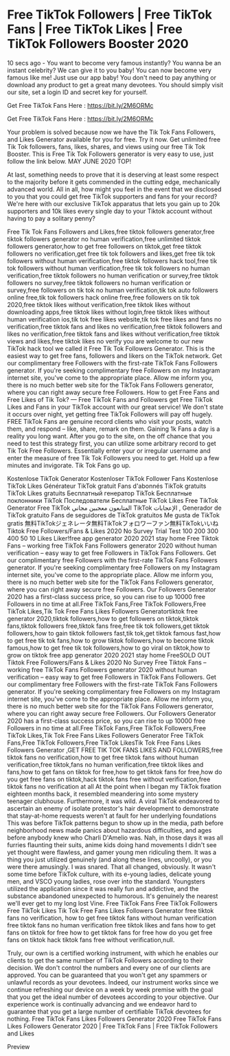 # Free TikTok Followers | Free TikTok Fans | Free TikTok Likes | Free TikTok Followers Booster 2020

10 secs ago - You want to become very famous instantly? You wanna be an instant celebrity? We can give it to you baby! You can now become very famous like me! Just use our app baby! You don't need to pay anything or download any product to get a great many devotees. You should simply visit our site, set a login ID and secret key for yourself.

 

Get Free TikTok Fans Here : https://bit.ly/2M6ORMc

 

Get Free TikTok Fans Here : https://bit.ly/2M6ORMc

 

Your problem is solved because now we have the Tik Tok Fans Followers, and Likes Generator available for you for free. Try it now. Get unlimited free Tik Tok followers, fans, likes, shares, and views using our free Tik Tok Booster. This is Free Tik Tok Followers generator is very easy to use, just follow the link below. MAY JUNE 2020 TOP!

At last, something needs to prove that it is deserving at least some respect to the majority before it gets commended in the cutting edge, mechanically advanced world. All in all, how might you feel in the event that we disclosed to you that you could get free TikTok supporters and fans for your record?We're here with our exclusive TikTok apparatus that lets you gain up to 20k supporters and 10k likes every single day to your Tiktok account without having to pay a solitary penny?

Free Tik Tok Fans Followers and Likes,free tiktok followers generator,free tiktok followers generator no human verification,free unlimited tiktok followers generator,how to get free followers on tiktok,get free tiktok followers no verification,get free tik tok followers and likes,get free tik tok followers without human verification,free tiktok followers hack tool,free tik tok followers without human verification,free tik tok followers no human verification,free tiktok followers no human verification or survey,free tiktok followers no survey,free tiktok followers no human verification or survey,free followers on tik tok no human verification,tik tok auto followers online free,tik tok followers hack online free,free followers on tik tok 2020,free tiktok likes without verification,free tiktok likes without downloading apps,free tiktok likes without login,free tiktok likes without human verification ios,tik tok free likes website,tik tok free likes and fans no verification,free tiktok fans and likes no verification,free tiktok followers and likes no verification,free tiktok fans and likes without verification,free tiktok views and likes,free tiktok likes no verify you are welcome to our new TikTok hack tool we called it Free Tik Tok Followers Generator. This is the easiest way to get free fans, followers and likers on the TikTok network. Get our complimentary free Followers with the first-rate TikTok Fans Followers generator. If you're seeking complimentary free Followers on my Instagram internet site, you've come to the appropriate place. Allow me inform you, there is no much better web site for the TikTok Fans Followers generator, where you can right away secure free Followers. How to get Free Fans and Free Likes of Tik Tok? — Free TikTok Fans and Followers get Free TikTok Likes and Fans in your TikTok account with our great service! We don't state it occurs over night, yet getting free TikTok Followers will pay off hugely. FREE TikTok Fans are genuine record clients who visit your posts, watch them, and respond – like, share, remark on them. Gaining 1k Fans a day is a reality you long want. After you go to the site, on the off chance that you need to test this strategy first, you can utilize some arbitrary record to get Tik Tok Free Followers. Essentially enter your or irregular username and enter the measure of free Tik Tok Followers you need to get. Hold up a few minutes and invigorate. Tik Tok Fans go up.

Kostenlose TikTok Generator Kostenloser TikTok Follower Fans Kostenlose TikTok Likes Générateur TikTok gratuit Fans d'abonnés TikTok gratuits TikTok Likes gratuits Бесплатный генератор TikTok Бесплатные поклонники TikTok Последователи Бесплатные TikTok Likes Free TikTok Generator Free TikTok المتابعون معجبين مجاني TikTok الإعجابات , Generador de TikTok gratuito Fans de seguidores de TikTok gratuitos Me gusta de TikTok gratis 無料TikTokジェネレータ無料TikTokフォロワーファン無料TikTokいいね Tiktok Free Followers/Fans & Likes 2020 No Survey Trial Test 100 200 300 400 50 10 Likes Liker!free app generator 2020 2021 stay home Free Tiktok Fans – working free TikTok Fans Followers generator 2020 without human verification – easy way to get free Followers in TikTok Fans Followers. Get our complimentary free Followers with the first-rate TikTok Fans Followers generator. If you're seeking complimentary free Followers on my Instagram internet site, you've come to the appropriate place. Allow me inform you, there is no much better web site for the TikTok Fans Followers generator, where you can right away secure free Followers. Our Followers Generator 2020 has a first-class success price, so you can rise to up 10000 free Followers in no time at all.Free TikTok Fans,Free TikTok Followers,Free TikTok Likes,Tik Tok Free Fans Likes Followers Generatortiktok free generator 2020,tiktok followers,how to get followers on tiktok,tiktok fans,tiktok followers free,tiktok fans free,free tik tok followers,get tiktok followers,how to gain tiktok followers fast,tik tok,get tiktok famous fast,how to get free tik tok fans,how to grow tiktok followers,how to become tiktok famous,how to get free tik tok followers,how to go viral on tiktok,how to grow on tiktok free app generator 2020 2021 stay home FreeSOLD OUT Tiktok Free Followers/Fans & Likes 2020 No Survey Free Tiktok Fans – working free TikTok Fans Followers generator 2020 without human verification – easy way to get free Followers in TikTok Fans Followers. Get our complimentary free Followers with the first-rate TikTok Fans Followers generator. If you're seeking complimentary free Followers on my Instagram internet site, you've come to the appropriate place. Allow me inform you, there is no much better web site for the TikTok Fans Followers generator, where you can right away secure free Followers. Our Followers Generator 2020 has a first-class success price, so you can rise to up 10000 free Followers in no time at all.Free TikTok Fans,Free TikTok Followers,Free TikTok Likes,Tik Tok Free Fans Likes Followers Generator Free TikTok Fans,Free TikTok Followers,Free TikTok LikesTik Tok Free Fans Likes Followers Generator ,GET FREE TIK TOK FANS LIKES AND FOLLOWERS,free tiktok fans no verification,how to get free tiktok fans without human verification,free tiktok,fans no human verification,free tiktok likes and fans,how to get fans on tiktok for free,how to get tiktok fans for free,how do you get free fans on tiktok,hack tiktok fans free without verification,free tiktok fans no verification at all At the point when I began my TikTok fixation eighteen months back, it resembled meandering into some mystery teenager clubhouse. Furthermore, it was wild. A viral TikTok endeavored to ascertain an enemy of isolate protestor's hair development to demonstrate that stay-at-home requests weren't at fault for her underlying foundations This was before TikTok patterns begun to show up in the media, path before neighborhood news made panics about hazardous difficulties, and ages before anybody knew who Charli D'Amelio was. Nah, in those days it was all furries flaunting their suits, anime kids doing hand movements I didn't see yet thought were flawless, and gamer young men ridiculing them. It was a thing you just utilized genuinely (and along these lines, uncoolly), or you were there amusingly. I was snared. That all changed, obviously. It wasn't some time before TikTok culture, with its e-young ladies, delicate young men, and VSCO young ladies, rose over into the standard. Youngsters utilized the application since it was really fun and addictive, and the substance abandoned unexpected to humorous. It's genuinely the nearest we'll ever get to my long lost Vine. Free TikTok Fans Free TikTok Followers Free TikTok Likes Tik Tok Free Fans Likes Followers Generator free tiktok fans no verification, how to get free tiktok fans without human verification free tiktok fans no human verification free tiktok likes and fans how to get fans on tiktok for free how to get tiktok fans for free how do you get free fans on tiktok hack tiktok fans free without verification,null.

Truly, our own is a certified working instrument, with which he enables our clients to get the same number of TikTok Followers according to their decision. We don't control the numbers and every one of our clients are approved. You can be guaranteed that you won't get any spammers or unlawful records as your devotees. Indeed, our instrument works since we continue refreshing our device on a week by week premise with the goal that you get the ideal number of devotees according to your objective. Our experience work is continually advancing and we endeavor hard to guarantee that you get a large number of certifiable TikTok devotees for nothing. Free TikTok Fans Likes Followers Generator 2020 Free TikTok Fans Likes Followers Generator 2020 | Free TikTok Fans | Free TikTok Followers and Likes

Preview
